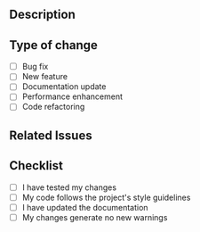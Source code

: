 ## Description
<!-- Describe your changes in detail -->

## Type of change
- [ ] Bug fix
- [ ] New feature
- [ ] Documentation update
- [ ] Performance enhancement
- [ ] Code refactoring

## Related Issues
<!-- Link to any related issues here using #issue-number -->

## Checklist
- [ ] I have tested my changes
- [ ] My code follows the project's style guidelines
- [ ] I have updated the documentation
- [ ] My changes generate no new warnings
